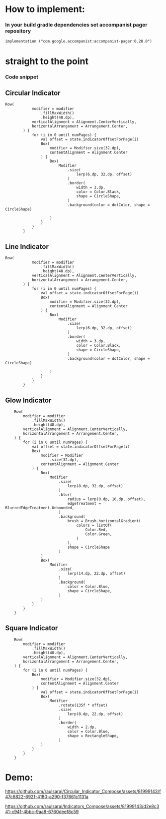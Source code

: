 
# How to implement:

### In your build gradle dependencies set accompanist pager repository
    implementation ("com.google.accompanist:accompanist-pager:0.28.0")

# straight to the point
### Code snippet

## Circular Indicator

    Row(
                modifier = modifier
                    .fillMaxWidth()
                    .height(48.dp),
                verticalAlignment = Alignment.CenterVertically,
                horizontalArrangement = Arrangement.Center,
            ) {
                for (i in 0 until numPages) {
                    val offset = state.indicatorOffsetForPage(i)
                    Box(
                        modifier = Modifier.size(32.dp),
                        contentAlignment = Alignment.Center
                    ) {
                        Box(
                            Modifier
                                .size(
                                    lerp(6.dp, 32.dp, offset)
                                )
                                .border(
                                    width = 3.dp,
                                    color = Color.Black,
                                    shape = CircleShape,
                                )
                                .background(color = dotColor, shape = CircleShape)
    
                        )
                    }
                }
            }

## Line Indicator

    Row(
                modifier = modifier
                    .fillMaxWidth()
                    .height(48.dp),
                verticalAlignment = Alignment.CenterVertically,
                horizontalArrangement = Arrangement.Center,
            ) {
                for (i in 0 until numPages) {
                    val offset = state.indicatorOffsetForPage(i)
                    Box(
                        modifier = Modifier.size(32.dp),
                        contentAlignment = Alignment.Center
                    ) {
                        Box(
                            Modifier
                                .size(
                                    lerp(6.dp, 32.dp, offset)
                                )
                                .border(
                                    width = 3.dp,
                                    color = Color.Black,
                                    shape = CircleShape,
                                )
                                .background(color = dotColor, shape = CircleShape)
    
                        )
                    }
                }
            }

## Glow Indicator
        Row(
            modifier = modifier
                .fillMaxWidth()
                .height(48.dp),
            verticalAlignment = Alignment.CenterVertically,
            horizontalArrangement = Arrangement.Center,
        ) {
            for (i in 0 until numPages) {
                val offset = state.indicatorOffsetForPage(i)
                Box(
                    modifier = Modifier
                        .size(32.dp),
                    contentAlignment = Alignment.Center
                ) {
                    Box(
                        Modifier
                            .size(
                                lerp(8.dp, 32.dp, offset)
                            )
                            .blur(
                                radius = lerp(0.dp, 16.dp, offset),
                                edgeTreatment = BlurredEdgeTreatment.Unbounded,
                            )
                            .background(
                                brush = Brush.horizontalGradient(
                                    colors = listOf(
                                        Color.Red,
                                        Color.Green,
                                    )
                                ),
                                shape = CircleShape
                            )
                    )
                    Box(
                        Modifier
                            .size(
                                lerp(14.dp, 22.dp, offset)
                            )
                            .background(
                                color = Color.Blue,
                                shape = CircleShape,
                            )
                    )
                }
            }
        }
        
## Square Indicator
        Row(
            modifier = modifier
                .fillMaxWidth()
                .height(48.dp),
            verticalAlignment = Alignment.CenterVertically,
            horizontalArrangement = Arrangement.Center,
        ) {
            for (i in 0 until numPages) {
                Box(
                    modifier = Modifier.size(32.dp),
                    contentAlignment = Alignment.Center
                ) {
                    val offset = state.indicatorOffsetForPage(i)
                    Box(
                        Modifier
                            .rotate(135f * offset)
                            .size(
                                lerp(8.dp, 22.dp, offset)
                            )
                            .border(
                                width = 2.dp,
                                color = Color.Blue,
                                shape = RectangleShape,
                            )
                    )
                }
            }
        }
# Demo:

https://github.com/raulsarai/Circular_Indicator_Compose/assets/81999143/f47c6822-6921-4180-a290-f37661c1131a

https://github.com/raulsarai/Indicators_Compose/assets/81999143/d2e8c341-c941-4bbc-9aa8-6760deef8c59


